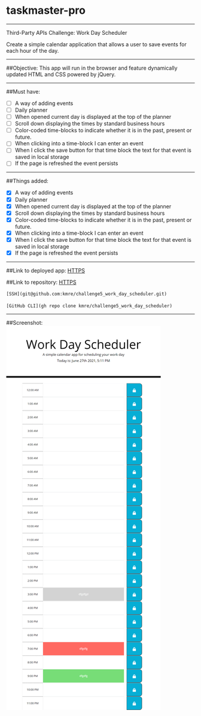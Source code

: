 # taskmaster-pro
----
Third-Party APIs Challenge: Work Day Scheduler

Create a simple calendar application that allows a user to save events for each hour of the day. 

----

##Objective: 
This app will run in the browser and feature dynamically updated HTML and CSS powered by jQuery. 

----

##Must have:

- [ ] A way of adding events
- [ ] Daily planner
- [ ] When opened current day is displayed at the top of the planner
- [ ] Scroll down displaying the times by standard business hours
- [ ] Color-coded time-blocks to indicate whether it is in the past, present or future.
- [ ] When clicking into a time-block I can enter an event
- [ ] When I click the save button for that time block the text for that event is saved in local storage
- [ ] If the page is refreshed the event persists

----

##Things added:

- [x] A way of adding events
- [x] Daily planner
- [x] When opened current day is displayed at the top of the planner
- [x] Scroll down displaying the times by standard business hours
- [x] Color-coded time-blocks to indicate whether it is in the past, present or future.
- [x] When clicking into a time-block I can enter an event
- [x] When I click the save button for that time block the text for that event is saved in local storage
- [x] If the page is refreshed the event persists

----

##Link to deployed app:
    [HTTPS](https://kmre.github.io/challenge5_work_day_scheduler/)

##Link to repository:
    [HTTPS](https://github.com/kmre/challenge5_work_day_scheduler.git)

    [SSH](git@github.com:kmre/challenge5_work_day_scheduler.git)

    [GitHub CLI](gh repo clone kmre/challenge5_work_day_scheduler)
    
 ----

##Screenshot:
    ![WebPage Screenshot](./assets/images/challenge5.png?raw=true "Screenshot")



